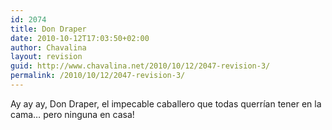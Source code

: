 ```yaml
---
id: 2074
title: Don Draper
date: 2010-10-12T17:03:50+02:00
author: Chavalina
layout: revision
guid: http://www.chavalina.net/2010/10/12/2047-revision-3/
permalink: /2010/10/12/2047-revision-3/
---
```

Ay ay ay, Don Draper, el impecable caballero que todas querrían tener en la cama&#8230; pero ninguna en casa!